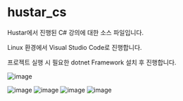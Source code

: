 # hustar_cs
Hustar에서 진행된 C# 강의에 대한 소스 파일입니다.

Linux 환경에서 Visual Studio Code로 진행합니다.

프로젝트 실행 시 필요한 dotnet Framework 설치 후 진행합니다.

![image](https://user-images.githubusercontent.com/84756721/167347389-117d7c55-e2ba-4e7e-a698-9b2938f5bd0c.png)

![image](https://user-images.githubusercontent.com/84756721/167347352-0fd72a3b-47a9-48c0-ba48-4c70ab8c63a9.png)
![image](https://user-images.githubusercontent.com/84756721/167347448-c9a5e7ee-8aed-4f4e-96c4-9fe542257268.png)
![image](https://user-images.githubusercontent.com/84756721/167347837-bb94f947-8e8f-4bc1-88db-ce6b093b0db8.png)
![image](https://user-images.githubusercontent.com/84756721/167349963-22018b6e-c47b-41e7-adc3-67e04a7aeaa2.png)
